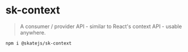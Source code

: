 # sk-context

> A consumer / provider API - similar to React's context API - usable anywhere.

```sh
npm i @skatejs/sk-context
```
